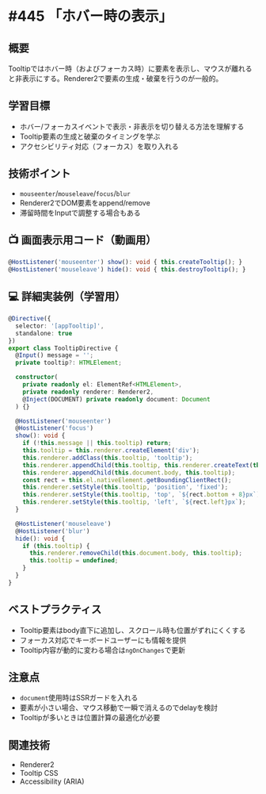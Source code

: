 # #445 「ホバー時の表示」

## 概要
Tooltipではホバー時（およびフォーカス時）に要素を表示し、マウスが離れると非表示にする。Renderer2で要素の生成・破棄を行うのが一般的。

## 学習目標
- ホバー/フォーカスイベントで表示・非表示を切り替える方法を理解する
- Tooltip要素の生成と破棄のタイミングを学ぶ
- アクセシビリティ対応（フォーカス）を取り入れる

## 技術ポイント
- `mouseenter`/`mouseleave`/`focus`/`blur`
- Renderer2でDOM要素をappend/remove
- 滞留時間をInputで調整する場合もある

## 📺 画面表示用コード（動画用）
```typescript
@HostListener('mouseenter') show(): void { this.createTooltip(); }
@HostListener('mouseleave') hide(): void { this.destroyTooltip(); }
```

## 💻 詳細実装例（学習用）
```typescript
@Directive({
  selector: '[appTooltip]',
  standalone: true
})
export class TooltipDirective {
  @Input() message = '';
  private tooltip?: HTMLElement;

  constructor(
    private readonly el: ElementRef<HTMLElement>,
    private readonly renderer: Renderer2,
    @Inject(DOCUMENT) private readonly document: Document
  ) {}

  @HostListener('mouseenter')
  @HostListener('focus')
  show(): void {
    if (!this.message || this.tooltip) return;
    this.tooltip = this.renderer.createElement('div');
    this.renderer.addClass(this.tooltip, 'tooltip');
    this.renderer.appendChild(this.tooltip, this.renderer.createText(this.message));
    this.renderer.appendChild(this.document.body, this.tooltip);
    const rect = this.el.nativeElement.getBoundingClientRect();
    this.renderer.setStyle(this.tooltip, 'position', 'fixed');
    this.renderer.setStyle(this.tooltip, 'top', `${rect.bottom + 8}px`);
    this.renderer.setStyle(this.tooltip, 'left', `${rect.left}px`);
  }

  @HostListener('mouseleave')
  @HostListener('blur')
  hide(): void {
    if (this.tooltip) {
      this.renderer.removeChild(this.document.body, this.tooltip);
      this.tooltip = undefined;
    }
  }
}
```

## ベストプラクティス
- Tooltip要素はbody直下に追加し、スクロール時も位置がずれにくくする
- フォーカス対応でキーボードユーザーにも情報を提供
- Tooltip内容が動的に変わる場合は`ngOnChanges`で更新

## 注意点
- `document`使用時はSSRガードを入れる
- 要素が小さい場合、マウス移動で一瞬で消えるのでdelayを検討
- Tooltipが多いときは位置計算の最適化が必要

## 関連技術
- Renderer2
- Tooltip CSS
- Accessibility (ARIA)
